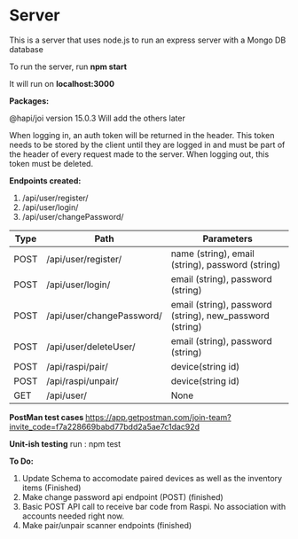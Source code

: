 # Server

This is a server that uses node.js to run an express server with a Mongo DB database

To run the server, run <b>npm start</b><endl>

It will run on <b>localhost:3000</b>

<b>Packages:</b>

@hapi/joi version 15.0.3
Will add the others later

When logging in, an auth token will be returned in the header. This token needs to be stored by the client until they are logged in and must be part of the header of every request made to the server.
When logging out, this token must be deleted.

<b>Endpoints created:</b>

1. /api/user/register/
2. /api/user/login/
3. /api/user/changePassword/

| Type | Path                      | Parameters                                               |
| ---- | ------------------------- | -------------------------------------------------------- |
| POST | /api/user/register/       | name (string), email (string), password (string)         |
| POST | /api/user/login/          | email (string), password (string)                        |
| POST | /api/user/changePassword/ | email (string), password (string), new_password (string) |
| POST | /api/user/deleteUser/     | email (string), password (string)                        |
| POST | /api/raspi/pair/          | device(string id)                                        |
| POST | /api/raspi/unpair/        | device(string id)                                        |
| GET  | /api/user/                | None                                                     |

<b> PostMan test cases </b>
https://app.getpostman.com/join-team?invite_code=f7a228669babd77bdd2a5ae7c1dac92d

<b> Unit-ish testing</b>
run : npm test

<b>To Do:</b>

1. Update Schema to accomodate paired devices as well as the inventory items (Finished)
2. Make change password api endpoint (POST) (finished)
3. Basic POST API call to receive bar code from Raspi. No association with accounts needed right now.
4. Make pair/unpair scanner endpoints (finished)
